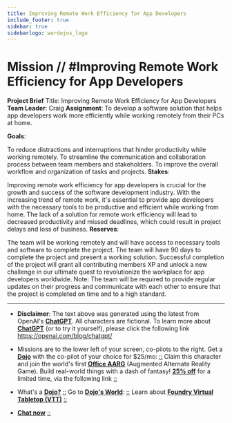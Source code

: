 ```yaml
---
title: Improving Remote Work Efficiency for App Developers
include_footer: true
sidebar: true
sidebarlogo: wordojos_logo
---
```

# Mission // #Improving Remote Work Efficiency for App Developers

**Project Brief**
Title: Improving Remote Work Efficiency for App Developers
**Team Leader**: Craig
**Assignment**: To develop a software solution that helps app developers work more efficiently while working remotely from their PCs at home.

**Goals**:

To reduce distractions and interruptions that hinder productivity while working remotely.
To streamline the communication and collaboration process between team members and stakeholders.
To improve the overall workflow and organization of tasks and projects.
**Stakes**:

Improving remote work efficiency for app developers is crucial for the growth and success of the software development industry.
With the increasing trend of remote work, it's essential to provide app developers with the necessary tools to be productive and efficient while working from home.
The lack of a solution for remote work efficiency will lead to decreased productivity and missed deadlines, which could result in project delays and loss of business.
**Reserves**:

The team will be working remotely and will have access to necessary tools and software to complete the project.
The team will have 90 days to complete the project and present a working solution.
Successful completion of the project will grant all contributing members XP and unlock a new challenge in our ultimate quest to revolutionize the workplace for app developers worldwide.
Note: The team will be required to provide regular updates on their progress and communicate with each other to ensure that the project is completed on time and to a high standard.

---

* **Disclaimer**: The text above was generated using the latest from OpenAI's [**ChatGPT**](https://openai.com/blog/chatgpt/).  All characters are fictional.  To learn more about [**ChatGPT**](https://openai.com/blog/chatgpt/) (or to try it yourself), please click the following link https://openai.com/blog/chatgpt/

* Missions are to the lower left of your screen, co-pilots to the right. Get a [**Dojo**](https://workmates.live/marketplace) with the co-pilot of your choice for $25/mo: [::](https://workmates.live/marketplace)  Claim this character and join the world's first [**Office AARG**](https://dojos.world) (Augmented Alternate Reality Game). Build real-world things with a dash of fantasy! [**25% off**](https://blog.workmates.live/deal-on-a-dojo) for a limited time, via the following link [::](https://blog.workmates.live/deal-on-a-dojo) 

* What's a [**Dojo?**](https://workdojos.com) [::](https://workdojos.com)  Go to [**Dojo's World**](https://dojos.world): [::](https://dojos.world)  Learn about [**Foundry Virtual Tabletop (VTT)**](https://foundryvtt.com) [::](https://foundryvtt.com/)

* [**Chat now**](https://chat.workmates.live/channel/support) [::](https://chat.workmates.live/channel/support)